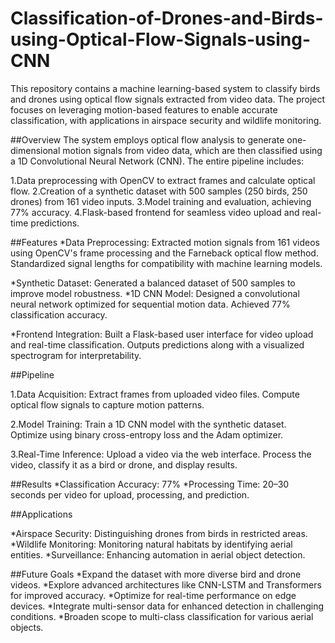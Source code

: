 # Classification-of-Drones-and-Birds-using-Optical-Flow-Signals-using-CNN
This repository contains a machine learning-based system to classify birds and drones using optical flow signals extracted from video data. The project focuses on leveraging motion-based features to enable accurate classification, with applications in airspace security and wildlife monitoring.

##Overview
The system employs optical flow analysis to generate one-dimensional motion signals from video data, which are then classified using a 1D Convolutional Neural Network (CNN). The entire pipeline includes:

1.Data preprocessing with OpenCV to extract frames and calculate optical flow.
2.Creation of a synthetic dataset with 500 samples (250 birds, 250 drones) from 161 video inputs.
3.Model training and evaluation, achieving 77% accuracy.
4.Flask-based frontend for seamless video upload and real-time predictions.

##Features
*Data Preprocessing:
Extracted motion signals from 161 videos using OpenCV's frame processing and the Farneback optical flow method.
Standardized signal lengths for compatibility with machine learning models.

*Synthetic Dataset:
Generated a balanced dataset of 500 samples to improve model robustness.
*1D CNN Model:
Designed a convolutional neural network optimized for sequential motion data.
Achieved 77% classification accuracy.

*Frontend Integration:
Built a Flask-based user interface for video upload and real-time classification.
Outputs predictions along with a visualized spectrogram for interpretability.

##Pipeline

1.Data Acquisition:
Extract frames from uploaded video files.
Compute optical flow signals to capture motion patterns.

2.Model Training:
Train a 1D CNN model with the synthetic dataset.
Optimize using binary cross-entropy loss and the Adam optimizer.

3.Real-Time Inference:
Upload a video via the web interface.
Process the video, classify it as a bird or drone, and display results.

##Results
*Classification Accuracy: 77%
*Processing Time: 20–30 seconds per video for upload, processing, and prediction.

##Applications

*Airspace Security: Distinguishing drones from birds in restricted areas.
*Wildlife Monitoring: Monitoring natural habitats by identifying aerial entities.
*Surveillance: Enhancing automation in aerial object detection.

##Future Goals
*Expand the dataset with more diverse bird and drone videos.
*Explore advanced architectures like CNN-LSTM and Transformers for improved accuracy.
*Optimize for real-time performance on edge devices.
*Integrate multi-sensor data for enhanced detection in challenging conditions.
*Broaden scope to multi-class classification for various aerial objects.
